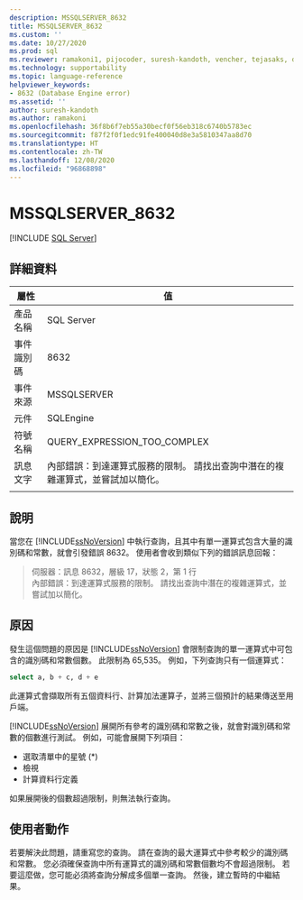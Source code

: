 ```yaml
---
description: MSSQLSERVER_8632
title: MSSQLSERVER_8632
ms.custom: ''
ms.date: 10/27/2020
ms.prod: sql
ms.reviewer: ramakoni1, pijocoder, suresh-kandoth, vencher, tejasaks, docast
ms.technology: supportability
ms.topic: language-reference
helpviewer_keywords:
- 8632 (Database Engine error)
ms.assetid: ''
author: suresh-kandoth
ms.author: ramakoni
ms.openlocfilehash: 36f8b6f7eb55a30becf0f56eb318c6740b5783ec
ms.sourcegitcommit: f87f2f0f1edc91fe400040d8e3a5810347aa8d70
ms.translationtype: HT
ms.contentlocale: zh-TW
ms.lasthandoff: 12/08/2020
ms.locfileid: "96868898"
---
```

# <a name="mssqlserver_8632"></a>MSSQLSERVER_8632
 [!INCLUDE [SQL Server](../../includes/applies-to-version/sqlserver.md)]

## <a name="details"></a>詳細資料

|屬性|值|
|---|---|
|產品名稱|SQL Server|
|事件識別碼|8632|
|事件來源|MSSQLSERVER|
|元件|SQLEngine|
|符號名稱|QUERY_EXPRESSION_TOO_COMPLEX|
|訊息文字|內部錯誤：到達運算式服務的限制。 請找出查詢中潛在的複雜運算式，並嘗試加以簡化。|
||

## <a name="explanation"></a>說明

當您在 [!INCLUDE[ssNoVersion](../../includes/ssnoversion-md.md)] 中執行查詢，且其中有單一運算式包含大量的識別碼和常數，就會引發錯誤 8632。 使用者會收到類似下列的錯誤訊息回報：

> 伺服器：訊息 8632，層級 17，狀態 2，第 1 行  
內部錯誤：到達運算式服務的限制。 請找出查詢中潛在的複雜運算式，並嘗試加以簡化。

## <a name="cause"></a>原因

發生這個問題的原因是 [!INCLUDE[ssNoVersion](../../includes/ssnoversion-md.md)] 會限制查詢的單一運算式中可包含的識別碼和常數個數。 此限制為 65,535。 例如，下列查詢只有一個運算式：

```sql
select a, b + c, d + e
```

此運算式會擷取所有五個資料行、計算加法運算子，並將三個預計的結果傳送至用戶端。

[!INCLUDE[ssNoVersion](../../includes/ssnoversion-md.md)] 展開所有參考的識別碼和常數之後，就會對識別碼和常數的個數進行測試。 例如，可能會展開下列項目：

- 選取清單中的星號 (*)
- 檢視
- 計算資料行定義

如果展開後的個數超過限制，則無法執行查詢。

## <a name="user-action"></a>使用者動作

若要解決此問題，請重寫您的查詢。 請在查詢的最大運算式中參考較少的識別碼和常數。 您必須確保查詢中所有運算式的識別碼和常數個數均不會超過限制。 若要這麼做，您可能必須將查詢分解成多個單一查詢。 然後，建立暫時的中繼結果。
